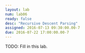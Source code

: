 ```yaml
---
layout: lab
num: lab06
ready: false
desc: "Recursive Descent Parsing"
assigned: 2016-07-13 09:30:00.00-7
due: 2016-07-22 17:00:00.00-7
---
```


TODO: Fill in this lab.
